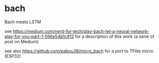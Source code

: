 # bach
Bach meets LSTM

see https://medium.com/nerd-for-tech/play-bach-let-a-neural-network-play-for-you-part-1-596e54b1c912
for a description of this work (a serie of post on Medium)

see also https://github.com/pabou38/micro_bach  for a port to TFlite micro (ESP32)
